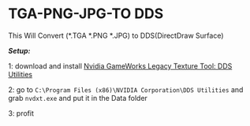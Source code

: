 # TGA-PNG-JPG-TO DDS
 This Will Convert (*.TGA *.PNG *.JPG) to DDS(DirectDraw Surface)
 
***Setup:***

1: download and install [Nvidia GameWorks Legacy Texture Tool: DDS Utilities](https://developer.nvidia.com/legacy-texture-tools)

2: go to `C:\Program Files (x86)\NVIDIA Corporation\DDS Utilities` and grab `nvdxt.exe` and put it in the Data folder

3: profit
